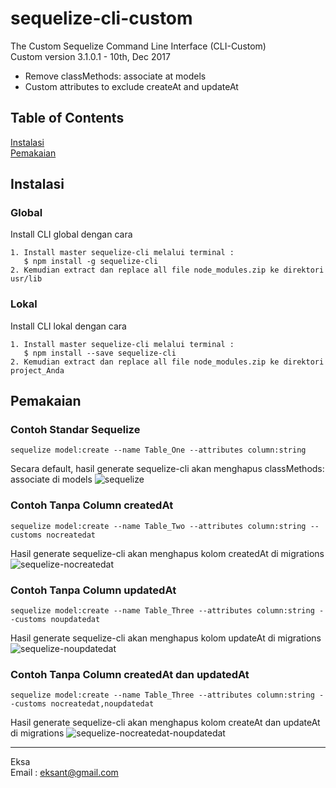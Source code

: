# sequelize-cli-custom
The Custom Sequelize Command Line Interface (CLI-Custom)  
Custom version 3.1.0.1 - 10th, Dec 2017  
- Remove classMethods: associate at models
- Custom attributes to exclude createAt and updateAt

## Table of Contents  
[Instalasi](#instalasi)  
[Pemakaian](#pemakaian)    

<a name="instalasi"/>

## Instalasi

### Global  
Install CLI global dengan cara
```no-highlight
1. Install master sequelize-cli melalui terminal :
   $ npm install -g sequelize-cli
2. Kemudian extract dan replace all file node_modules.zip ke direktori usr/lib
```  

### Lokal  
Install CLI lokal dengan cara
```no-highlight
1. Install master sequelize-cli melalui terminal :
   $ npm install --save sequelize-cli
2. Kemudian extract dan replace all file node_modules.zip ke direktori project_Anda
```  

## Pemakaian

### Contoh Standar Sequelize
```no-highlight
sequelize model:create --name Table_One --attributes column:string
```
Secara default, hasil generate sequelize-cli akan menghapus classMethods: associate di models
![sequelize](https://user-images.githubusercontent.com/32409305/33798231-7310510e-dd47-11e7-9082-66ecae6c89d3.png)

### Contoh Tanpa Column createdAt
```no-highlight
sequelize model:create --name Table_Two --attributes column:string --customs nocreatedat
```
Hasil generate sequelize-cli akan menghapus kolom createdAt di migrations
![sequelize-nocreatedat](https://user-images.githubusercontent.com/32409305/33798827-732582d0-dd52-11e7-8b21-6d57858f8c78.png)

### Contoh Tanpa Column updatedAt
```no-highlight
sequelize model:create --name Table_Three --attributes column:string --customs noupdatedat
```
Hasil generate sequelize-cli akan menghapus kolom updateAt di migrations
![sequelize-noupdatedat](https://user-images.githubusercontent.com/32409305/33798828-7672fb66-dd52-11e7-9d0f-ca7ebba3e6d4.png)

### Contoh Tanpa Column createdAt dan updatedAt
```no-highlight
sequelize model:create --name Table_Three --attributes column:string --customs nocreatedat,noupdatedat
```
Hasil generate sequelize-cli akan menghapus kolom createAt dan updateAt di migrations
![sequelize-nocreatedat-noupdatedat](https://user-images.githubusercontent.com/32409305/33798830-796d1586-dd52-11e7-8a5e-612244015354.png)


---

Eksa  
Email : [eksant@gmail.com](http://mailto:eksant@gmail.com)
